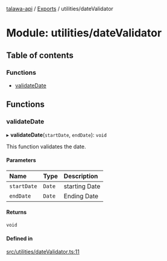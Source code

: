 [talawa-api](../README.md) / [Exports](../modules.md) / utilities/dateValidator

# Module: utilities/dateValidator

## Table of contents

### Functions

- [validateDate](utilities_dateValidator.md#validatedate)

## Functions

### validateDate

▸ **validateDate**(`startDate`, `endDate`): `void`

This function validates the date.

#### Parameters

| Name | Type | Description |
| :------ | :------ | :------ |
| `startDate` | `Date` | starting Date |
| `endDate` | `Date` | Ending Date |

#### Returns

`void`

#### Defined in

[src/utilities/dateValidator.ts:11](https://github.com/PalisadoesFoundation/talawa-api/blob/708df7e/src/utilities/dateValidator.ts#L11)
